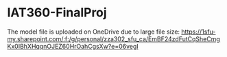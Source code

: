 # IAT360-FinalProj
The model file is uploaded on OneDrive due to large file size: https://1sfu-my.sharepoint.com/:f:/g/personal/zza302_sfu_ca/EmBF24zdFutCqSheCmgKx0IBhXHqqnOJEZ60HrOahCgsXw?e=06vegI
